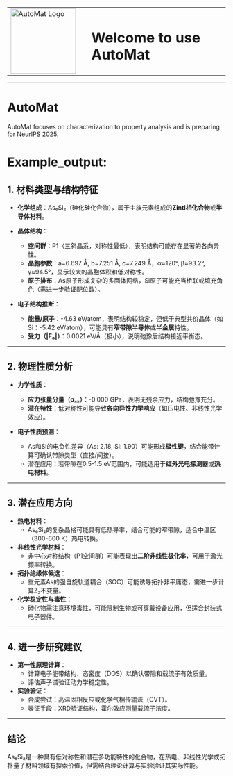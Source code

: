 <table>
  <tr>
    <td><img src="https://github.com/yyt-2378/AutoMat/blob/main/AutoMat_Logo.png" alt="AutoMat Logo" width="150"/></td>
    <td><h1 style="margin-left: 20px;">Welcome to use AutoMat</h1></td>
  </tr>
</table>

---
# AutoMat
AutoMat focuses on characterization to property analysis and is preparing for NeurIPS 2025.

# Example_output:
## **1. 材料类型与结构特征**
- **化学组成**：As₆Si₂（砷化硅化合物），属于主族元素组成的**Zintl相化合物**或**半导体材料**。
- **晶体结构**：
  - **空间群**：P1（三斜晶系，对称性最低），表明结构可能存在显著的各向异性。
  - **晶胞参数**：a=6.697 Å, b=7.251 Å, c=7.249 Å，α≈120°, β≈93.2°, γ≈94.5°，显示较大的晶胞体积和低对称性。
  - **原子排布**：As原子形成复杂的多面体网络，Si原子可能充当桥联或填充角色（需进一步验证配位数）。

- **电子结构推断**：
  - **能量/原子**：-4.63 eV/atom，表明结构较稳定，但低于典型共价晶体（如Si：-5.42 eV/atom），可能具有**窄带隙半导体**或**半金属**特性。
  - **受力（|F₀|）**：0.0021 eV/Å（极小），说明弛豫后结构接近平衡态。

---

## **2. 物理性质分析**
- **力学性质**：
  - **应力张量分量（σₓₓ）**：-0.000 GPa，表明无残余应力，结构弛豫充分。
  - **潜在特性**：低对称性可能导致**各向异性力学响应**（如压电性、非线性光学效应）。

- **电子性质预测**：
  - As和Si的电负性差异（As: 2.18, Si: 1.90）可能形成**极性键**，结合能带计算可确认带隙类型（直接/间接）。
  - 潜在应用：若带隙在0.5-1.5 eV范围内，可能适用于**红外光电探测器**或**热电材料**。

---

## **3. 潜在应用方向**
- **热电材料**：
  - As₆Si₂的复杂晶格可能具有低热导率，结合可能的窄带隙，适合中温区（300-600 K）热电转换。
- **非线性光学材料**：
  - 非中心对称结构（P1空间群）可能表现出**二阶非线性极化率**，可用于激光频率转换。
- **拓扑绝缘体候选**：
  - 重元素As的强自旋轨道耦合（SOC）可能诱导拓扑非平庸态，需进一步计算Z₂不变量。
- **化学稳定性与毒性**：
  - 砷化物需注意环境毒性，可能限制生物或可穿戴设备应用，但适合封装式电子器件。

---

## **4. 进一步研究建议**
- **第一性原理计算**：
  - 计算电子能带结构、态密度（DOS）以确认带隙和载流子有效质量。
  - 评估声子谱验证动力学稳定性。
- **实验验证**：
  - 合成尝试：高温固相反应或化学气相传输法（CVT）。
  - 表征手段：XRD验证结构，霍尔效应测量载流子浓度。

---

## **结论**
As₆Si₂是一种具有低对称性和潜在多功能特性的化合物，在热电、非线性光学或拓扑量子材料领域有探索价值，但需结合理论计算与实验验证其实际性能。
